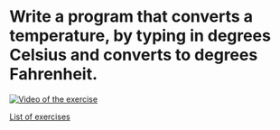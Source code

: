 # Write a program that converts a temperature, by typing in degrees Celsius and converts to degrees Fahrenheit.

[![Video of the exercise](https://img.youtube.com/vi/9l_Gay8BuAw/maxresdefault.jpg)](https://youtu.be/9l_Gay8BuAw)

[List of exercises](..)
